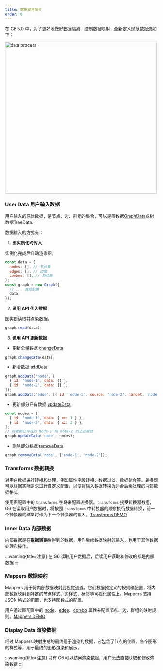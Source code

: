```yaml
---
title: 数据使用简介
order: 0
---
```


在 G6 5.0 中，为了更好地做好数据隔离，控制数据映射，全新定义规范数据流如下：

<img src="https://mdn.alipayobjects.com/huamei_qa8qxu/afts/img/A*H5HyRKpMaUAAAAAAAAAAAAAADmJ7AQ/original" width="500" alt="data process" />

### User Data 用户输入数据

用户输入的原始数据，是节点、边、群组的集合，可以是图数据[GraphData](./GraphData.zh.md)或树数据[TreeData](./TreeData.zh.md)。

数据输入的方式有：

1. **图实例化时传入**

实例化完成后自动渲染图。

```js
const data = {
  nodes: [], // 节点集
  edges: [], // 边集
  combos: [], // 群组集
};
const graph = new Graph({
  // ... 其他配置
  data,
});
```

2. **调用 API 传入数据**

图实例读取并渲染数据。

```js
graph.read(data);
```

3. **调用 API 更新数据**

- 更新全量数据 [changeData](../graph//Graph.zh.md#changedata)

```js
graph.changeData(data);
```

- 新增数据 [addData](../graph//Graph.zh.md#adddata)

```js
graph.addData('node', [
  { id: 'node-1', data: {} },
  { id: 'node-2', data: {} },
]);
graph.addData('edge', [{ id: 'edge-1', source: 'node-2', target: 'node-1', data: {} }]);
```

- 更新部分已有数据 [updateData](../graph/Graph.zh.md#updatedata)

```js
const nodes = [
  { id: 'node-1', data: { xx: 1 } },
  { id: 'node-2', data: { xx: 2 } },
];
// 将更新已存在的 node-1 和 node-2 的上述属性
graph.updateData('node', nodes);
```

- 删除部分数据 [removeData](../graph/Graph.zh.md#removedata)

```js
graph.removeData('node', ['node-1', 'node-2']);
```

### Transforms 数据转换

对用户数据进行转换和处理，例如属性字段转换、数据过滤、数据聚合等。转换器可以根据实际需求进行自定义配置，以便将输入数据转换为适合后续处理的内部数据格式。

使用图配置中的 `transforms` 字段来配置转换器。`transforms` 接受转换器数组，G6 在读取用户数据时，将按照 `transforms` 中转换器的顺序执行数据转换，前一个转换器的结果将作为下一个转换器的输入。[Transforms DEMO](/examples/feature/features/#rendererSwitch).

### Inner Data 内部数据

内部数据是在**数据转换**后得到的数据，用作后续数据映射的输入，也用于其他数据处理和操作。

:::warning{title=注意}
在 G6 读取用户数据后，后续用户获取和修改的都是内部数据
:::

### Mappers 数据映射

Mappers 用于将内部数据映射到视觉通道。它们根据预定义的规则和配置，将内部数据映射到特定的节点样式、边样式、标签等可视化属性上。Mappers 支持 JSON 格式的配置，也支持函数式的配置。

用户通过图配置中的 [node](../graph/Specification.zh.md#node)、[edge](../graph/Specification.zh.md#edge)、[combo](../graph/Specification.zh.md#combo) 属性来配置节点、边、群组的映射规则。[Mappers DEMO](/zh/examples/feature/features/#lodLevels)

### Display Data 渲染数据

经过 Mappers 映射生成的最终用于渲染的数据，它包含了节点的位置、各个图形的样式等，用于最终的图形渲染和展示。

:::warning{title=注意}
只有 G6 可以访问渲染数据，用户无法直接获取和修改渲染数据
:::
